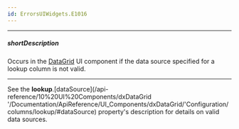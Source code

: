 ```yaml
---
id: ErrorsUIWidgets.E1016
---
```

---
##### shortDescription
Occurs in the [DataGrid](/api-reference/10%20UI%20Components/dxDataGrid '/Documentation/ApiReference/UI_Components/dxDataGrid/') UI component if the data source specified for a lookup column is not valid.

---
See the **lookup**.[dataSource](/api-reference/10%20UI%20Components/dxDataGrid '/Documentation/ApiReference/UI_Components/dxDataGrid/'Configuration/columns/lookup/#dataSource) property's description for details on valid data sources.